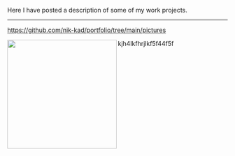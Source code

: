 Here I have posted a description of some of my work projects.

---


https://github.com/nik-kad/portfolio/tree/main/pictures


<p>
  <img width="250" align='left' src="https://github.com/nik-kad/portfolio/tree/main/pictures/text_classification.jpg">
</p>
kjh4lkfhrjlkf5f44f5f
